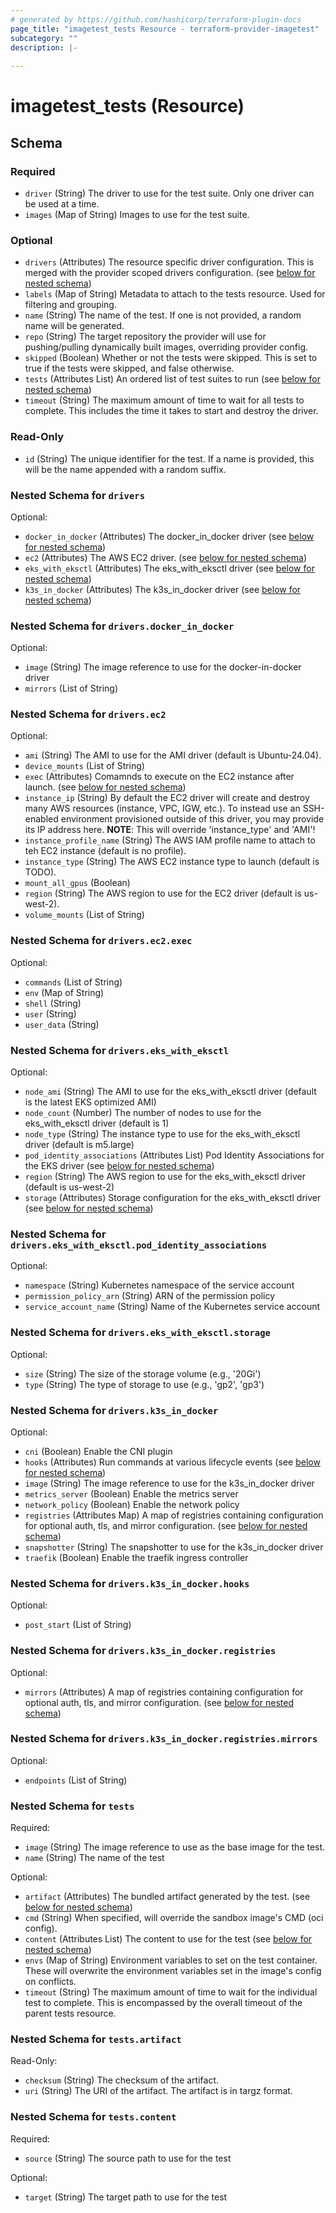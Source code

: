 ```yaml
---
# generated by https://github.com/hashicorp/terraform-plugin-docs
page_title: "imagetest_tests Resource - terraform-provider-imagetest"
subcategory: ""
description: |-
  
---
```


# imagetest_tests (Resource)





<!-- schema generated by tfplugindocs -->
## Schema

### Required

- `driver` (String) The driver to use for the test suite. Only one driver can be used at a time.
- `images` (Map of String) Images to use for the test suite.

### Optional

- `drivers` (Attributes) The resource specific driver configuration. This is merged with the provider scoped drivers configuration. (see [below for nested schema](#nestedatt--drivers))
- `labels` (Map of String) Metadata to attach to the tests resource. Used for filtering and grouping.
- `name` (String) The name of the test. If one is not provided, a random name will be generated.
- `repo` (String) The target repository the provider will use for pushing/pulling dynamically built images, overriding provider config.
- `skipped` (Boolean) Whether or not the tests were skipped. This is set to true if the tests were skipped, and false otherwise.
- `tests` (Attributes List) An ordered list of test suites to run (see [below for nested schema](#nestedatt--tests))
- `timeout` (String) The maximum amount of time to wait for all tests to complete. This includes the time it takes to start and destroy the driver.

### Read-Only

- `id` (String) The unique identifier for the test. If a name is provided, this will be the name appended with a random suffix.

<a id="nestedatt--drivers"></a>
### Nested Schema for `drivers`

Optional:

- `docker_in_docker` (Attributes) The docker_in_docker driver (see [below for nested schema](#nestedatt--drivers--docker_in_docker))
- `ec2` (Attributes) The AWS EC2 driver. (see [below for nested schema](#nestedatt--drivers--ec2))
- `eks_with_eksctl` (Attributes) The eks_with_eksctl driver (see [below for nested schema](#nestedatt--drivers--eks_with_eksctl))
- `k3s_in_docker` (Attributes) The k3s_in_docker driver (see [below for nested schema](#nestedatt--drivers--k3s_in_docker))

<a id="nestedatt--drivers--docker_in_docker"></a>
### Nested Schema for `drivers.docker_in_docker`

Optional:

- `image` (String) The image reference to use for the docker-in-docker driver
- `mirrors` (List of String)


<a id="nestedatt--drivers--ec2"></a>
### Nested Schema for `drivers.ec2`

Optional:

- `ami` (String) The AMI to use for the AMI driver (default is Ubuntu-24.04).
- `device_mounts` (List of String)
- `exec` (Attributes) Comamnds to execute on the EC2 instance after launch. (see [below for nested schema](#nestedatt--drivers--ec2--exec))
- `instance_ip` (String) By default the EC2 driver will create and destroy many AWS resources (instance, VPC, IGW, etc.). To instead use an SSH-enabled environment provisioned outside of this driver, you may provide its IP address here. **NOTE**: This will override 'instance_type' and 'AMI'!
- `instance_profile_name` (String) The AWS IAM profile name to attach to teh EC2 instance (default is no profile).
- `instance_type` (String) The AWS EC2 instance type to launch (default is TODO).
- `mount_all_gpus` (Boolean)
- `region` (String) The AWS region to use for the EC2 driver (default is us-west-2).
- `volume_mounts` (List of String)

<a id="nestedatt--drivers--ec2--exec"></a>
### Nested Schema for `drivers.ec2.exec`

Optional:

- `commands` (List of String)
- `env` (Map of String)
- `shell` (String)
- `user` (String)
- `user_data` (String)



<a id="nestedatt--drivers--eks_with_eksctl"></a>
### Nested Schema for `drivers.eks_with_eksctl`

Optional:

- `node_ami` (String) The AMI to use for the eks_with_eksctl driver (default is the latest EKS optimized AMI)
- `node_count` (Number) The number of nodes to use for the eks_with_eksctl driver (default is 1)
- `node_type` (String) The instance type to use for the eks_with_eksctl driver (default is m5.large)
- `pod_identity_associations` (Attributes List) Pod Identity Associations for the EKS driver (see [below for nested schema](#nestedatt--drivers--eks_with_eksctl--pod_identity_associations))
- `region` (String) The AWS region to use for the eks_with_eksctl driver (default is us-west-2)
- `storage` (Attributes) Storage configuration for the eks_with_eksctl driver (see [below for nested schema](#nestedatt--drivers--eks_with_eksctl--storage))

<a id="nestedatt--drivers--eks_with_eksctl--pod_identity_associations"></a>
### Nested Schema for `drivers.eks_with_eksctl.pod_identity_associations`

Optional:

- `namespace` (String) Kubernetes namespace of the service account
- `permission_policy_arn` (String) ARN of the permission policy
- `service_account_name` (String) Name of the Kubernetes service account


<a id="nestedatt--drivers--eks_with_eksctl--storage"></a>
### Nested Schema for `drivers.eks_with_eksctl.storage`

Optional:

- `size` (String) The size of the storage volume (e.g., '20Gi')
- `type` (String) The type of storage to use (e.g., 'gp2', 'gp3')



<a id="nestedatt--drivers--k3s_in_docker"></a>
### Nested Schema for `drivers.k3s_in_docker`

Optional:

- `cni` (Boolean) Enable the CNI plugin
- `hooks` (Attributes) Run commands at various lifecycle events (see [below for nested schema](#nestedatt--drivers--k3s_in_docker--hooks))
- `image` (String) The image reference to use for the k3s_in_docker driver
- `metrics_server` (Boolean) Enable the metrics server
- `network_policy` (Boolean) Enable the network policy
- `registries` (Attributes Map) A map of registries containing configuration for optional auth, tls, and mirror configuration. (see [below for nested schema](#nestedatt--drivers--k3s_in_docker--registries))
- `snapshotter` (String) The snapshotter to use for the k3s_in_docker driver
- `traefik` (Boolean) Enable the traefik ingress controller

<a id="nestedatt--drivers--k3s_in_docker--hooks"></a>
### Nested Schema for `drivers.k3s_in_docker.hooks`

Optional:

- `post_start` (List of String)


<a id="nestedatt--drivers--k3s_in_docker--registries"></a>
### Nested Schema for `drivers.k3s_in_docker.registries`

Optional:

- `mirrors` (Attributes) A map of registries containing configuration for optional auth, tls, and mirror configuration. (see [below for nested schema](#nestedatt--drivers--k3s_in_docker--registries--mirrors))

<a id="nestedatt--drivers--k3s_in_docker--registries--mirrors"></a>
### Nested Schema for `drivers.k3s_in_docker.registries.mirrors`

Optional:

- `endpoints` (List of String)





<a id="nestedatt--tests"></a>
### Nested Schema for `tests`

Required:

- `image` (String) The image reference to use as the base image for the test.
- `name` (String) The name of the test

Optional:

- `artifact` (Attributes) The bundled artifact generated by the test. (see [below for nested schema](#nestedatt--tests--artifact))
- `cmd` (String) When specified, will override the sandbox image's CMD (oci config).
- `content` (Attributes List) The content to use for the test (see [below for nested schema](#nestedatt--tests--content))
- `envs` (Map of String) Environment variables to set on the test container. These will overwrite the environment variables set in the image's config on conflicts.
- `timeout` (String) The maximum amount of time to wait for the individual test to complete. This is encompassed by the overall timeout of the parent tests resource.

<a id="nestedatt--tests--artifact"></a>
### Nested Schema for `tests.artifact`

Read-Only:

- `checksum` (String) The checksum of the artifact.
- `uri` (String) The URI of the artifact. The artifact is in targz format.


<a id="nestedatt--tests--content"></a>
### Nested Schema for `tests.content`

Required:

- `source` (String) The source path to use for the test

Optional:

- `target` (String) The target path to use for the test
